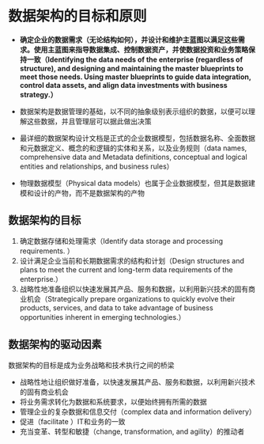 # **数据架构的目标和原则**

- **确定企业的数据需求（无论结构如何），并设计和维护主蓝图以满足这些需求。使用主蓝图来指导数据集成、控制数据资产，并使数据投资和业务策略保持一致（Identifying the data needs of the enterprise (regardless of structure), and designing and maintaining the master blueprints to meet those needs. Using master blueprints to guide data integration, control data assets, and align data investments with business strategy.）**

- 数据架构是数据管理的基础，以不同的抽象级别表示组织的数据，以便可以理解这些数据，并且管理层可以据此做出决策
- 最详细的数据架构设计文档是正式的企业数据模型，包括数据名称、全面数据和元数据定义、概念的和逻辑的实体和关系，以及业务规则（data names, comprehensive data and Metadata definitions, conceptual and logical entities and relationships, and business rules）
- 物理数据模型（Physical data models）也属于企业数据模型，但其是数据建模和设计的产物，而不是数据架构的产物

## 数据架构的目标

1. 确定数据存储和处理需求（Identify data storage and processing requirements. ）
2. 设计满足企业当前和长期数据需求的结构和计划（Design structures and plans to meet the current and long-term data requirements of the enterprise.）
3. 战略性地准备组织以快速发展其产品、服务和数据，以利用新兴技术的固有商业机会（Strategically prepare organizations to quickly evolve their products, services, and data to take advantage of business opportunities inherent in emerging technologies.）

## 数据架构的驱动因素

数据架构的目标是成为业务战略和技术执行之间的桥梁

- 战略性地让组织做好准备，以快速发展其产品、服务和数据，以利用新兴技术的固有商业机会
- 将业务需求转化为数据和系统要求，以便始终拥有所需的数据
- 管理企业的复杂数据和信息交付（complex data and information delivery）
- 促进（facilitate ）IT和业务的一致
- 充当变革、转型和敏捷（change, transformation, and agility）的推动者